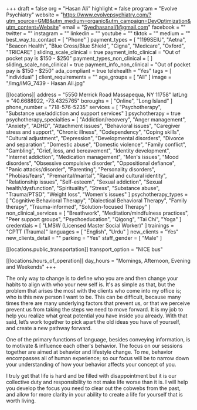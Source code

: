 +++
draft = false
org = "Hasan Ali"
highlight = false
program = "Evolve Psychiatry"
website = "https://www.evolvepsychiatry.com/?utm_source=GMB&utm_medium=organic&utm_campaign=DevOptimization&utm_content=Website"
email = "Syedhasanali1@gmail.com"
facebook = ""
twitter = ""
instagram = ""
linkedin = ""
youtube = ""
tiktok = ""
medium = ""
best_way_to_contact = [ "Phone" ]
payment_types = [
  "1199SEIU",
  "Aetna",
  "Beacon Health",
  "Blue Cross/Blue Shield",
  "Cigna",
  "Medicare",
  "Oxford",
  "TRICARE"
]
sliding_scale_clinical = true
payment_info_clinical = "Out of pocket pay is $150 - $250"
payment_types_non_clinical = [ ]
sliding_scale_non_clinical = true
payment_info_non_clinical = "Out of pocket pay is $150 - $250"
ada_compliant = true
telehealth = "Yes"
tags = [ "individual" ]
client_requirements = ""
age_groups = [ "All" ]
image = "/img/IMG_7439 - Hasan Ali.jpg"

[[locations]]
address = "5550 Merrick Road Massapequa, NY 11758"
latLng = "40.6688922, -73.4325765"
boroughs = [ "Online", "Long Island" ]
phone_number = "718-576-5235"
services = [
  "Psychotherapy",
  "Substance use/addiction and support services"
]
psychotherapy = true
psychotherapy_specialties = [
  "Addiction/recovery",
  "Anger management",
  "Anxiety",
  "ADHD",
  "Attachment issues",
  "Behavioral issues",
  "Caregiver stress and support",
  "Chronic illness",
  "Codependency",
  "Coping skills",
  "Cultural adjustment",
  "Depression",
  "Developmental disorders",
  "Divorce and separation",
  "Domestic abuse",
  "Domestic violence",
  "Family conflict",
  "Gambling",
  "Grief, loss, and bereavement",
  "Identity development",
  "Internet addiction",
  "Medication management",
  "Men's issues",
  "Mood disorders",
  "Obsessive compulsive disorder",
  "Oppositional defiance",
  "Panic attacks/disorder",
  "Parenting",
  "Personality disorders",
  "Phobias/fears",
  "Premarital/marital",
  "Racial and cultural identity",
  "Relationship issues",
  "Self-esteem",
  "Sexual addiction",
  "Sexual health/dysfunction",
  "Spirituality",
  "Stress",
  "Substance abuse",
  "Trauma/PTSD",
  "Weight loss",
  "Women's issues"
]
psychotherapy_types = [
  "Cognitive Behavioral Therapy",
  "Dialectical Behavioral Therapy",
  "Family therapy",
  "Trauma-informed",
  "Solution-focused Therapy"
]
non_clinical_services = [
  "Breathwork",
  "Meditation/mindfulness practices",
  "Peer support groups",
  "Psychoeducation",
  "Qigong",
  "Tai Chi",
  "Yoga"
]
credentials = [ "LMSW (Licensed Master Social Worker)" ]
trainings = "CPTT (Trauma)"
languages = [ "English", "Urdu" ]
new_clients = "Yes"
new_clients_detail = ""
parking = "Yes"
staff_gender = [ "Male" ]

  [[locations.public_transportation]]
  transport_option = "NICE bus"

  [[locations.hours_of_operation]]
  day_hours = "Mornings, Afternoon, Evening and Weekends"
+++

The only way to change is to define who you are and then change your habits to align with who your new self is. It's as simple as that, but the problem that arises the most with the clients who come into my office is; who is this new person I want to be. This can be difficult, because many times there are many underlying factors that prevent us, or that we perceive prevent us from taking the steps we need to move forward. It is my job to help you realize what great potential you have inside you already. With that said, let’s work together to pick apart the old ideas you have of yourself, and create a new pathway forward.


One of the primary functions of language, besides conveying information, is to motivate & influence each other's behavior. The focus on our sessions together are aimed at behavior and lifestyle change. To me, behavior encompasses all of human experience; so our focus will be to narrow down your understanding of how your behavior affects your concept of you.


I truly get that life is hard and be filled with disappointment but it is our collective duty and responsibility to not make life worse than it is. I will help you develop the focus you need to clear out the cobwebs from the past, and allow for more clarity in your ability to create a life for yourself that is worth living.
